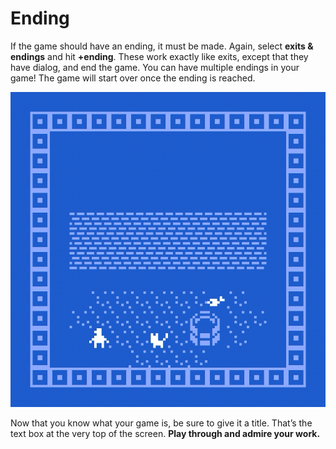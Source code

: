 # Ending

If the game should have an ending, it must be made. Again, select **exits & endings** and hit **+ending**. These work exactly like exits, except that they have dialog, and end the game. You can have multiple endings in your game! The game will start over once the ending is reached. 

![](../../../.gitbook/assets/bitsy-ending.gif)

Now that you know what your game is, be sure to give it a title. That’s the text box at the very top of the screen. **Play through and admire your work.**

